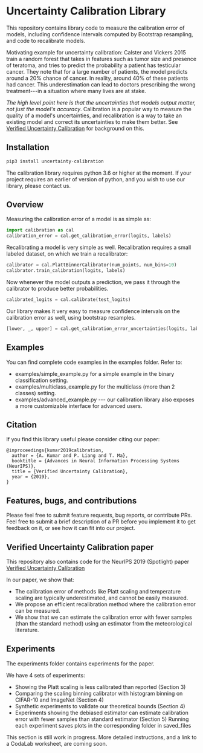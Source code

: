 # Uncertainty Calibration Library

This repository contains library code to measure the calibration error of models, including confidence intervals computed by Bootstrap resampling, and code to recalibrate models.

Motivating example for uncertainty calibration: Calster and Vickers 2015 train a random forest that takes in features such as tumor size and presence of teratoma, and tries to predict the probability a patient has testicular cancer. They note that for a large number of patients, the model predicts around a 20% chance of cancer. In reality, around 40% of these patients had cancer. This underestimation can lead to doctors prescribing the wrong treatment---in a situation where many lives are at stake.

*The high level point here is that the uncertainties that models output matter, not just the model's accuracy*. Calibration is a popular way to measure the quality of a model's uncertainties, and recalibration is a way to take an existing model and correct its uncertainties to make them better. See [Verified Uncertainty Calibration](https://arxiv.org/abs/1909.10155) for background on this.

## Installation

```python
pip3 install uncertainty-calibration
```

The calibration library requires python 3.6 or higher at the moment.
If your project requires an earlier of version of python, and you wish to use our library, please contact us.

## Overview

Measuring the calibration error of a model is as simple as:

```python
import calibration as cal
calibration_error = cal.get_calibration_error(logits, labels)
```

Recalibrating a model is very simple as well. Recalibration requires a small labeled dataset, on which we train a recalibrator:

```python
calibrator = cal.PlattBinnerCalibrator(num_points, num_bins=10)
calibrator.train_calibration(logits, labels)
```

Now whenever the model outputs a prediction, we pass it through the calibrator to produce better probabilities.

```python
calibrated_logits = cal.calibrate(test_logits)
```

Our library makes it very easy to measure confidence intervals on the calibration error as well, using bootstrap resamples.

```python
[lower, _, upper] = cal.get_calibration_error_uncertainties(logits, labels)
```

## Examples

You can find complete code examples in the examples folder. Refer to:
- examples/simple_example.py for a simple example in the binary classification setting.
- examples/multiclass_example.py for the multiclass (more than 2 classes) setting.
- examples/advanced_example.py --- our calibration library also exposes a more customizable interface for advanced users.

## Citation

If you find this library useful please consider citing our paper:

    @inproceedings{kumar2019calibration,
      author = {A. Kumar and P. Liang and T. Ma},
      booktitle = {Advances in Neural Information Processing Systems (NeurIPS)},
      title = {Verified Uncertainty Calibration},
      year = {2019},
    }


## Features, bugs, and contributions

Please feel free to submit feature requests, bug reports, or contribute PRs.
Feel free to submit a brief description of a PR before you implement it to get feedback on it, or see how it can fit into our project.


## Verified Uncertainty Calibration paper

This repository also contains code for the NeurIPS 2019 (Spotlight) paper [Verified Uncertainty Calibration](https://arxiv.org/abs/1909.10155)

In our paper, we show that:
- The calibration error of methods like Platt scaling and temperature scaling are typically underestimated, and cannot be easily measured.
- We propose an efficient recalibration method where the calibration error can be measured.
- We show that we can estimate the calibration error with fewer samples (than the standard method) using an estimator from the meteorological literature.


## Experiments

The experiments folder contains experiments for the paper.

We have 4 sets of experiments:
- Showing the Platt scaling is less calibrated than reported (Section 3)
- Comparing the scaling binning calibrator with histogram binning on CIFAR-10 and ImageNet (Section 4)
- Synthetic experiments to validate our theoretical bounds (Section 4)
- Experiments showing the debiased estimator can estimate calibration error with fewer samples than standard estimator (Section 5)
Running each experiment saves plots in the corresponding folder in saved_files

This section is still work in progress. More detailed instructions, and a link to a CodaLab worksheet, are coming soon.
